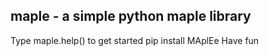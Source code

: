 maple - a simple python maple library
---------------------------------------------------------------------------------------
Type maple.help() to get started
pip install MAplEe
Have fun
